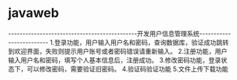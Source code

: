 # javaweb
---------------------------------------------开发用户信息管理系统-------------------------
1.登录功能，用户输入用户名和密码，查询数据库，验证成功跳转到欢迎界面，失败则提示用户账号或者密码错误请重新输入。
2.注册功能，用户输入用户名和密码，填写个人基本信息后，注册成功。
3.修改密码功能，登录状态下，可以修改密码，需要验证旧密码。
4.验证码验证功能
5.文件上传下载功能
